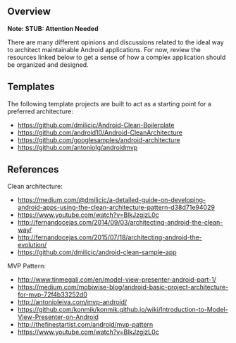 ## Overview

**Note: STUB: Attention Needed**

There are many different opinions and discussions related to the ideal way to architect maintainable Android applications. For now, review the resources linked below to get a sense of how a complex application should be organized and designed. 

## Templates

The following template projects are built to act as a starting point for a preferred architecture:

 * <https://github.com/dmilicic/Android-Clean-Boilerplate>
 * <https://github.com/android10/Android-CleanArchitecture>
 * <https://github.com/googlesamples/android-architecture>
 * <https://github.com/antoniolg/androidmvp>

## References

Clean architecture:

* <https://medium.com/@dmilicic/a-detailed-guide-on-developing-android-apps-using-the-clean-architecture-pattern-d38d71e94029>
* <https://www.youtube.com/watch?v=BlkJzgjzL0c>
* <http://fernandocejas.com/2014/09/03/architecting-android-the-clean-way/>
* <http://fernandocejas.com/2015/07/18/architecting-android-the-evolution/>
* <https://github.com/dmilicic/android-clean-sample-app>

MVP Pattern:

* <http://www.tinmegali.com/en/model-view-presenter-android-part-1/>
* <https://medium.com/mobiwise-blog/android-basic-project-architecture-for-mvp-72f4b33252d0>
* <http://antonioleiva.com/mvp-android/>
* <https://github.com/konmik/konmik.github.io/wiki/Introduction-to-Model-View-Presenter-on-Android>
* <http://thefinestartist.com/android/mvp-pattern>
* <https://www.youtube.com/watch?v=BlkJzgjzL0c>